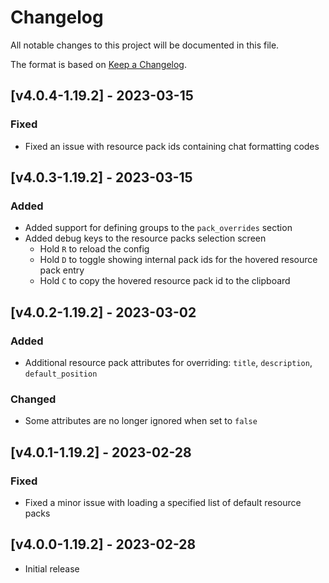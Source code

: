 # Changelog
All notable changes to this project will be documented in this file.

The format is based on [Keep a Changelog].

## [v4.0.4-1.19.2] - 2023-03-15
### Fixed
- Fixed an issue with resource pack ids containing chat formatting codes

## [v4.0.3-1.19.2] - 2023-03-15
### Added
- Added support for defining groups to the `pack_overrides` section 
- Added debug keys to the resource packs selection screen
  - Hold `R` to reload the config
  - Hold `D` to toggle showing internal pack ids for the hovered resource pack entry
  - Hold `C` to copy the hovered resource pack id to the clipboard

## [v4.0.2-1.19.2] - 2023-03-02
### Added
- Additional resource pack attributes for overriding: `title`, `description`, `default_position`
### Changed
- Some attributes are no longer ignored when set to `false`

## [v4.0.1-1.19.2] - 2023-02-28
### Fixed
- Fixed a minor issue with loading a specified list of default resource packs

## [v4.0.0-1.19.2] - 2023-02-28
- Initial release

[Keep a Changelog]: https://keepachangelog.com/en/1.0.0/
